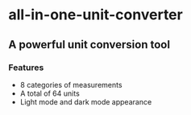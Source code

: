 # all-in-one-unit-converter

## A powerful unit conversion tool

### Features

- 8 categories of measurements 
- A total of 64 units
- Light mode and dark mode appearance
